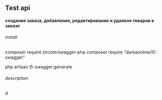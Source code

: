 ## Test api 
#### создание заказа, добавление, редактирование и удалене товаров в заказе
###### install
composer require zircote/swagger-php
composer require "darkaonline/l5-swagger"

php artisan l5-swagger:generate
###### description
d
